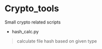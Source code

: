# Crypto_tools
Small crypto related scripts


- hash_calc.py <br>
> calculate file hash based on given type
